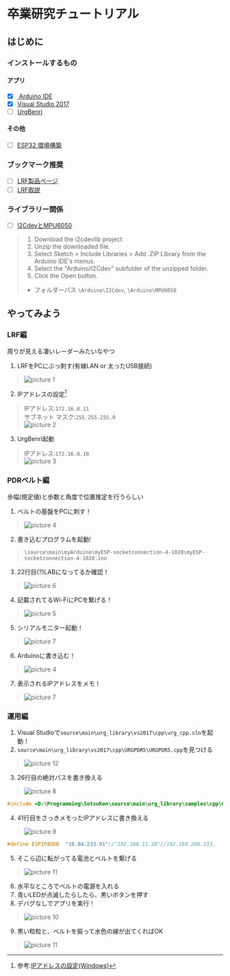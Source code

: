 # 卒業研究チュートリアル

## はじめに

### インストールするもの
#### アプリ
- [x] [ Arduino IDE](https://www.arduino.cc/en/software)
- [x]  [Visual Studio 2017](https://visualstudio.microsoft.com/ja/#vs-section)
- [ ] [UrgBenri](https://sourceforge.net/projects/urgbenri/)

#### その他
- [ ] [ESP32 環境構築](https://interface.cqpub.co.jp/esp32-arduino-ide-2/)

### ブックマーク推奨
- [ ] [LRF製品ページ](https://www.hokuyo-aut.co.jp/search/single.php?serial=16)
- [ ] [LRF取説](https://sourceforge.net/p/urgnetwork/wiki/top_jp/)

### ライブラリー関係
- [ ] [I2CdevとMPU6050](https://github.com/jrowberg/i2cdevlib/archive/master.zip)
> 1. Download the i2cdevlib project  
> 2. Unzip the downloaded file.
> 3. Select Sketch > Include Libraries > Add .ZIP Library from the Arduino IDE's menus.
> 4. Select the "Arduino/I2Cdev" subfolder of the unzipped folder.
> 5. Click the Open button.  
> 
> - フォルダーパス `\Arduino\I2Cdev`, `\Arduino\MPU6050`


## やってみよう

### LRF編
周りが見える凄いレーダーみたいなやつ
1. LRFをPCにぶっ刺す(有線LAN or 太ったUSB接続)
> ![picture 1](images/posts/README/IMG_5589.jpg)
2. IPアドレスの設定[^1]
> IPアドレス:`172.16.0.11`  
> サブネット マスク:`255.255.255.0`  
> ![picture 2](images/posts/README/1679993990231.png)
3. UrgBenri起動
> IPアドレス:`172.16.0.10`  
> ![picture 3](images/posts/README/1679994513479.png)  

[^1]: 参考:[IPアドレスの設定(Windows)](https://sourceforge.net/p/urgnetwork/wiki/ip_address_jp/)

### PDRベルト編
歩幅(規定値)と歩数と角度で位置推定を行うらしい

1. ベルトの基盤をPCに刺す！
> ![picture 4](images\posts\README\IMG_5590.jpg)
2. 書き込むプログラムを起動!
> `\source\main\myArduino\myESP-socketconnection-4-1020\myESP-socketconnection-4-1020.ino`
3. 22行目(?)LABになってるか確認！
> ![picture 6](images/posts/README/1679995612007.png)  

4. 記載されてるWi-FiにPCを繋げる！ 
> ![picture 5](images/posts/README/1679995452050.png)
5. シリアルモニター起動！
> ![picture 7](images/posts/README/1679995884771.png)  
6. Arduinoに書き込む！
> ![picture 4](images/posts/README/1679995195344.png)  
7. 表示されるIPアドレスをメモ！
> ![picture 7](images/posts/README/address.png)

### 運用編

1. Visual Studioで`source\main\urg_library\vs2017\cpp\urg_cpp.sln`を起動！
2. `source\main\urg_library\vs2017\cpp\URGPDR5\URGPDR5.cpp`を見つける
> ![picture 12](images/posts/README/1679998056670.png)  
3. 26行目の絶対パスを書き換える
> ![picture 8](images/posts/README/1679996473294.png)   
```cpp
#include <D:\Programming\SotsuKen\source\main\urg_library\samples\cpp\Connection_information_me.h>
```
4. 41行目をさっきメモったIPアドレスに書き換える
> ![picture 9](images/posts/README/1679996728620.png)  
```cpp
#define ESPIPADDR  "10.84.233.91"//"192.168.11.18"//192.168.208.233, 
```
5. そこら辺に転がってる電池とベルトを繋げる
> ![picture 11](images/posts/README/IMG_5591.jpg)
6. 水平なところでベルトの電源を入れる
7. 青いLEDが点滅したらしたら、黒いボタンを押す
8. デバグなしでアプリを実行！
> ![picture 10](images/posts/README/1679997689586.png)
9. 黒い粒粒と、ベルトを振って水色の線が出てくればOK
> ![picture 11](images/posts/README/1679997967991.png)  


